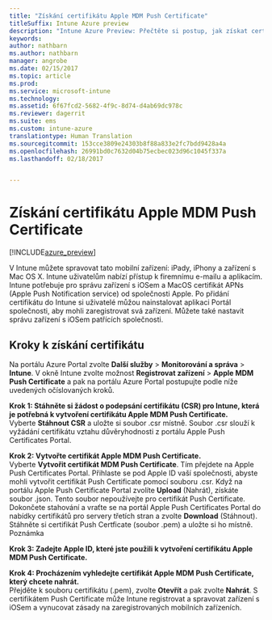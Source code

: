 ```yaml
---
title: "Získání certifikátu Apple MDM Push Certificate"
titleSuffix: Intune Azure preview
description: "Intune Azure Preview: Přečtěte si postup, jak získat certifikát Apple MDM Push Certificate pro správu zařízení s iOSem v Intune."
keywords: 
author: nathbarn
ms.author: nathbarn
manager: angrobe
ms.date: 02/15/2017
ms.topic: article
ms.prod: 
ms.service: microsoft-intune
ms.technology: 
ms.assetid: 6f67fcd2-5682-4f9c-8d74-d4ab69dc978c
ms.reviewer: dagerrit
ms.suite: ems
ms.custom: intune-azure
translationtype: Human Translation
ms.sourcegitcommit: 153cce3809e24303b8f88a833e2fc7bdd9428a4a
ms.openlocfilehash: 26991bd0c7632d04b75ecbec023d96c1045f337a
ms.lasthandoff: 02/18/2017


---
```


# <a name="get-an-apple-mdm-push-certificate"></a>Získání certifikátu Apple MDM Push Certificate 

[!INCLUDE[azure_preview](../includes/azure_preview.md)]

V Intune můžete spravovat tato mobilní zařízení: iPady, iPhony a zařízení s Mac OS X. Intune uživatelům nabízí přístup k firemnímu e-mailu a aplikacím. Intune potřebuje pro správu zařízení s iOSem a MacOS certifikát APNs (Apple Push Notification service) od společnosti Apple. Po přidání certifikátu do Intune si uživatelé můžou nainstalovat aplikaci Portál společnosti, aby mohli zaregistrovat svá zařízení. Můžete také nastavit správu zařízení s iOSem patřících společnosti.

## <a name="steps-to-get-your-certificate"></a>Kroky k získání certifikátu
Na portálu Azure Portal zvolte **Další služby** > **Monitorování a správa** > **Intune**. V okně Intune zvolte možnost **Registrovat zařízení** > **Apple MDM Push Certificate** a pak na portálu Azure Portal postupujte podle níže uvedených očíslovaných kroků.

**Krok 1: Stáhněte si žádost o podepsání certifikátu (CSR) pro Intune, která je potřebná k vytvoření certifikátu Apple MDM Push Certificate.**<br>
Vyberte **Stáhnout CSR** a uložte si soubor .csr místně. Soubor .csr slouží k vyžádání certifikátu vztahu důvěryhodnosti z portálu Apple Push Certificates Portal.

**Krok 2: Vytvořte certifikát Apple MDM Push Certificate.**<br>
Vyberte **Vytvořit certifikát MDM Push Certificate**. Tím přejdete na Apple Push Certificates Portal. Přihlaste se pod Apple ID vaší společnosti, abyste mohli vytvořit certifikát Push Certificate pomocí souboru .csr. Když na portálu Apple Push Certificate Portal zvolíte **Upload** (Nahrát), získáte soubor .json. Tento soubor nepoužívejte pro certifikát Push Certificate. Dokončete stahování a vraťte se na portál Apple Push Certificates Portal do nabídky certifikátů pro servery třetích stran a zvolte **Download** (Stáhnout). Stáhněte si certifikát Push Certficate (soubor .pem) a uložte si ho místně.
Poznámka

**Krok 3: Zadejte Apple ID, které jste použili k vytvoření certifikátu Apple MDM Push Certificate.**

**Krok 4: Procházením vyhledejte certifikát Apple MDM Push Certificate, který chcete nahrát.**<br>
Přejděte k souboru certifikátu (.pem), zvolte **Otevřít** a pak zvolte **Nahrát**. S certifikátem Push Certificate může Intune registrovat a spravovat zařízení s iOSem a vynucovat zásady na zaregistrovaných mobilních zařízeních.

